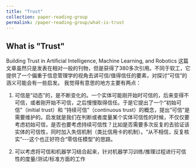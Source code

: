 ```yaml
---
title: "Trust"
collection: paper-reading-group
permalink: /paper-reading-group/what-is-trust
---
```


## What is "Trust"

Building Trust in Artiﬁcial Intelligence, Machine Learning, and Robotics
这篇文章虽然只是发表在相对一般的刊物，但是获得了380多次引用。不同于软工，它提供了一个偏重于信息管理学的视角去讲可信/值得信任的要素，对探讨“可信”的涵义可能会有一些启发。
我觉得有意思的地方主要有两点：

1. 可信是“动态”的，是不断变化的。一个实体可能刚开始时可信的，后来变得不可信，或者刚开始不可信，之后慢慢取得信任。于是它提出了一个“初始可信”（initial trust）和 “持续可信”（continuous trust）的概念，提出“可信”是需要维护的。启发就是我们在判断或者度量某个实体可信性的时候，不仅仅要考虑初始可信，是否也要考虑持续可信性？比如是否需要多次反复的去验证该实体的可信性，同时加入失信机制（类比信用卡的机制）。“从不相信，反复核实”---这个也正好符合“零信任模型”的思路。

2. 可以考虑将可信和机器学习结合起来，针对机器学习训练/推理过程进行可信性的度量/测试/标准方面的工作
